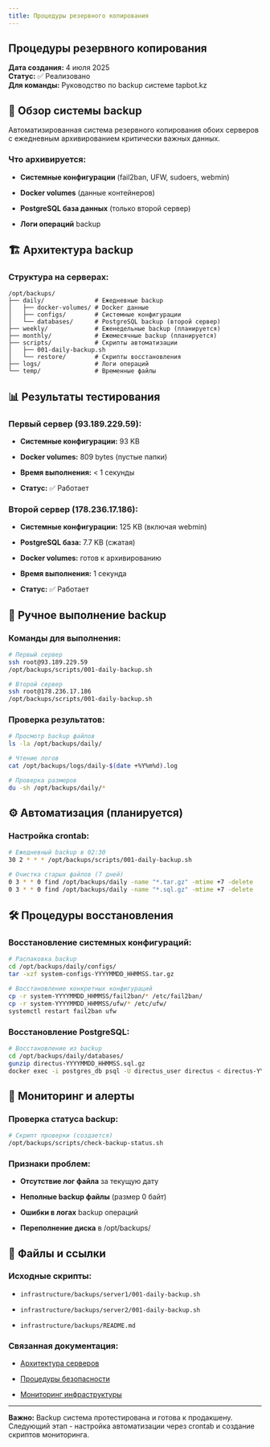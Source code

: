 ```yaml
---
title: Процедуры резервного копирования
---
```


## Процедуры резервного копирования

**Дата создания:** 4 июля 2025\
**Статус:** ✅ Реализовано\
**Для команды:** Руководство по backup системе tapbot.kz

## 🎯 Обзор системы backup

Автоматизированная система резервного копирования обоих серверов с ежедневным архивированием критически важных данных.

### Что архивируется:

-  **Системные конфигурации** (fail2ban, UFW, sudoers, webmin)

-  **Docker volumes** (данные контейнеров)

-  **PostgreSQL база данных** (только второй сервер)

-  **Логи операций** backup

## 🏗️ Архитектура backup

### Структура на серверах:

```
/opt/backups/
├── daily/              # Ежедневные backup
│   ├── docker-volumes/ # Docker данные
│   ├── configs/        # Системные конфигурации
│   └── databases/      # PostgreSQL backup (второй сервер)
├── weekly/             # Еженедельные backup (планируется)
├── monthly/            # Ежемесячные backup (планируется)
├── scripts/            # Скрипты автоматизации
│   ├── 001-daily-backup.sh
│   └── restore/        # Скрипты восстановления
├── logs/               # Логи операций
└── temp/               # Временные файлы
```

## 📊 Результаты тестирования

### Первый сервер (93.189.229.59):

-  **Системные конфигурации:** 93 KB

-  **Docker volumes:** 809 bytes (пустые папки)

-  **Время выполнения:** \< 1 секунды

-  **Статус:** ✅ Работает

### Второй сервер (178.236.17.186):

-  **Системные конфигурации:** 125 KB (включая webmin)

-  **PostgreSQL база:** 7\.7 KB (сжатая)

-  **Docker volumes:** готов к архивированию

-  **Время выполнения:** 1 секунда

-  **Статус:** ✅ Работает

## 🔧 Ручное выполнение backup

### Команды для выполнения:

```bash
# Первый сервер
ssh root@93.189.229.59
/opt/backups/scripts/001-daily-backup.sh

# Второй сервер
ssh root@178.236.17.186
/opt/backups/scripts/001-daily-backup.sh
```

### Проверка результатов:

```bash
# Просмотр backup файлов
ls -la /opt/backups/daily/

# Чтение логов
cat /opt/backups/logs/daily-$(date +%Y%m%d).log

# Проверка размеров
du -sh /opt/backups/daily/*
```

## ⚙️ Автоматизация (планируется)

### Настройка crontab:

```bash
# Ежедневный backup в 02:30
30 2 * * * /opt/backups/scripts/001-daily-backup.sh

# Очистка старых файлов (7 дней)
0 3 * * 0 find /opt/backups/daily -name "*.tar.gz" -mtime +7 -delete
0 3 * * 0 find /opt/backups/daily -name "*.sql.gz" -mtime +7 -delete
```

## 🛠️ Процедуры восстановления

### Восстановление системных конфигураций:

```bash
# Распаковка backup
cd /opt/backups/daily/configs/
tar -xzf system-configs-YYYYMMDD_HHMMSS.tar.gz

# Восстановление конкретных конфигураций
cp -r system-YYYYMMDD_HHMMSS/fail2ban/* /etc/fail2ban/
cp -r system-YYYYMMDD_HHMMSS/ufw/* /etc/ufw/
systemctl restart fail2ban ufw
```

### Восстановление PostgreSQL:

```bash
# Восстановление из backup
cd /opt/backups/daily/databases/
gunzip directus-YYYYMMDD_HHMMSS.sql.gz
docker exec -i postgres_db psql -U directus_user directus < directus-YYYYMMDD_HHMMSS.sql
```

## 🚨 Мониторинг и алерты

### Проверка статуса backup:

```bash
# Скрипт проверки (создается)
/opt/backups/scripts/check-backup-status.sh
```

### Признаки проблем:

-  **Отсутствие лог файла** за текущую дату

-  **Неполные backup файлы** (размер 0 байт)

-  **Ошибки в логах** backup операций

-  **Переполнение диска** в /opt/backups/

## 🔗 Файлы и ссылки

### Исходные скрипты:

-  `infrastructure/backups/server1/001-daily-backup.sh`

-  `infrastructure/backups/server2/001-daily-backup.sh`

-  `infrastructure/backups/README.md`

### Связанная документация:

-  [Архитектура серверов](../architecture/servers)

-  [Процедуры безопасности](../security/procedures)

-  [Мониторинг инфраструктуры](./monitoring)

---

**Важно:** Backup система протестирована и готова к продакшену. Следующий этап - настройка автоматизации через crontab и создание скриптов мониторинга.